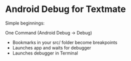 # Android Debug for Textmate

Simple beginnings:

One Command (Android Debug -> Debug)

 - Bookmarks in your src/ folder become breakpoints
 - Launches app and waits for debugger
 - Launches debugger in Terminal
